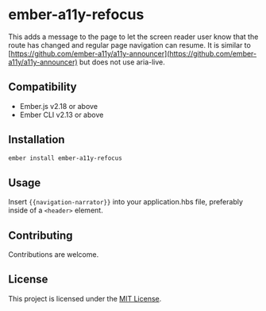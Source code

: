 ember-a11y-refocus
==============================================================================

This adds a message to the page to let the screen reader user know that the route has changed and regular page navigation can resume.
It is similar to [https://github.com/ember-a11y/a11y-announcer](https://github.com/ember-a11y/a11y-announcer) but does not use aria-live.

Compatibility
------------------------------------------------------------------------------

* Ember.js v2.18 or above
* Ember CLI v2.13 or above

Installation
------------------------------------------------------------------------------

```bash
ember install ember-a11y-refocus
```

Usage
------------------------------------------------------------------------------

Insert `{{navigation-narrator}}` into your application.hbs file, preferably inside of a `<header>` element.

Contributing
------------------------------------------------------------------------------

Contributions are welcome.

License
------------------------------------------------------------------------------

This project is licensed under the [MIT License](LICENSE.md).
